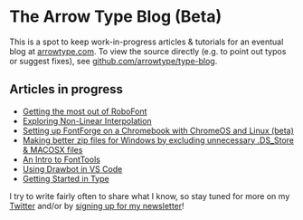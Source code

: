 # The Arrow Type Blog (Beta)

This is a spot to keep work-in-progress articles & tutorials for an eventual blog at [arrowtype.com](https://arrowtype.com/). To view the source directly (e.g. to point out typos or suggest fixes), see [github.com/arrowtype/type-blog](https://github.com/arrowtype/type-blog/).

## Articles in progress

- [Getting the most out of RoboFont](2020-12-11--robofont-tips)
- [Exploring Non-Linear Interpolation](2020-11-08--nonlinear-interpolation)
- [Setting up FontForge on a Chromebook with ChromeOS and Linux (beta)](https://arrowtype.github.io/type-blog/2020-11-01--font-design-on-a-chromebook/)
- [Making better zip files for Windows by excluding unnecessary .DS_Store & MACOSX files](2020-08-25--making-better-zips)
- [An Intro to FontTools](2020-06-16--intro-to-fonttools)
- [Using Drawbot in VS Code](2020-06-15--drawbot-in-vscode)
- [Getting Started in Type](2020-05-01--getting-started-in-type)

I try to write fairly often to share what I know, so stay tuned for more on my [Twitter](https://twitter.com/ArrowType) and/or by [signing up for my newsletter](https://arrowtype.com/)!
